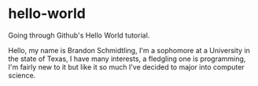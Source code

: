 # hello-world
Going through Github's Hello World tutorial.

Hello, my name is Brandon Schmidtling, I'm a sophomore at a University in the state of Texas, I have many interests, a fledgling one is programming, I'm fairly new to it but like it so much I've decided to major into computer science.
